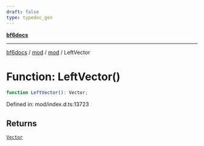 ```yaml
---
draft: false
type: typedoc_gen
---
```


[**bf6docs**](../../../_index.md)

***

[bf6docs](../../../_index.md) / [mod](../../_index.md) / [mod](../_index.md) / LeftVector

# Function: LeftVector()

```ts
function LeftVector(): Vector;
```

Defined in: mod/index.d.ts:13723

## Returns

[`Vector`](../Vector/_index.md)
